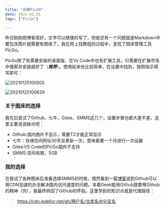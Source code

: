 ```yaml
---
title: "部署PicGO"
date: 2021-01-25
tags: ["PicGo"]

---
```


昨日刚刚把博客搭好，文字可以随便的写了，但是还有一个问题就是Markdown中要包含图片就需要有图床了。我在网上找教程的过程中，发现了图床管理工具PicGo。

PicGo除了有需要安装的桌面版，在Vs Code中也有扩展工具，只需要在扩展市场中搜索并安装就好了（***推荐***）。使用起来也比较简单，在设置中找到，按照指示填写即可：

![20210125100505](https://cdn.jsdelivr.net/gh/zhang-ru/imagebed@main/img/20210125100505.png)

![20210125100639](https://cdn.jsdelivr.net/gh/zhang-ru/imagebed@main/img/20210125100639.png)


### 关于图床的选择
我先后尝试了Github、七牛、Gitee、SMMS这几个，设置步骤也都大差不差，这里主要说说缺点吧：
- Github:国内图片不显示，需要TZ才能正常显示
- 七牛：存储空间网址30天会更新一次，意味着要一个月进行一次设置
- Gitee:VS Code的PicGo插件不支持
- SMMS:空间有限，5GB

### 我的选择
在我试了各种图床后准备选择SMMS的时候，偶然看到一篇[博客](https://www.pianshen.com/article/81731334012/)说到Github可以用CDN加速的办法解决国内访问速度的问题。本着Geek能用Github就要用Github的精神（~~穷~~），我最终转回了Github的怀抱。这里学到的知识点就是代理路径：

> https://cdn.jsdelivr.net/gh/用户名/仓库名@分支名
